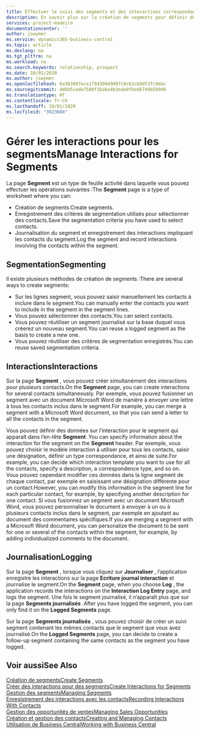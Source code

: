 ```yaml
---
title: Effectuer le suivi des segments et des interactions correspondantes| Microsoft Docs
description: En savoir plus sur la création de segments pour définir des groupes de contacts et spécifier des interactions pour des segments.
services: project-madeira
documentationcenter: ''
author: jswymer
ms.service: dynamics365-business-central
ms.topic: article
ms.devlang: na
ms.tgt_pltfrm: na
ms.workload: na
ms.search.keywords: relationship, prospect
ms.date: 10/01/2020
ms.author: jswymer
ms.openlocfilehash: 6a363007ece179430949d0fc0c62cb9df3fc9dac
ms.sourcegitcommit: ddbb5cede750df1baba4b3eab8fbed6744b5b9d6
ms.translationtype: HT
ms.contentlocale: fr-CH
ms.lasthandoff: 10/01/2020
ms.locfileid: "3923660"
---
```

# <a name="manage-interactions-for-segments"></a><span data-ttu-id="e1201-103">Gérer les interactions pour les segments</span><span class="sxs-lookup"><span data-stu-id="e1201-103">Manage Interactions for Segments</span></span>
<span data-ttu-id="e1201-104">La page **Segment** est un type de feuille activité dans laquelle vous pouvez effectuer les opérations suivantes :</span><span class="sxs-lookup"><span data-stu-id="e1201-104">The **Segment** page is a type of worksheet where you can:</span></span>

* <span data-ttu-id="e1201-105">Création de segments.</span><span class="sxs-lookup"><span data-stu-id="e1201-105">Create segments.</span></span>
* <span data-ttu-id="e1201-106">Enregistrement des critères de segmentation utilisés pour sélectionner des contacts.</span><span class="sxs-lookup"><span data-stu-id="e1201-106">Save the segmentation criteria you have used to select contacts.</span></span>
* <span data-ttu-id="e1201-107">Journalisation du segment et enregistrement des interactions impliquant les contacts du segment.</span><span class="sxs-lookup"><span data-stu-id="e1201-107">Log the segment and record interactions involving the contacts within the segment.</span></span>

## <a name="segmenting"></a><span data-ttu-id="e1201-108">Segmentation</span><span class="sxs-lookup"><span data-stu-id="e1201-108">Segmenting</span></span>
<span data-ttu-id="e1201-109">Il existe plusieurs méthodes de création de segments :</span><span class="sxs-lookup"><span data-stu-id="e1201-109">There are several ways to create segments:</span></span>

* <span data-ttu-id="e1201-110">Sur les lignes segment, vous pouvez saisir manuellement les contacts à inclure dans le segment.</span><span class="sxs-lookup"><span data-stu-id="e1201-110">You can manually enter the contacts you want to include in the segment in the segment lines.</span></span>
* <span data-ttu-id="e1201-111">Vous pouvez sélectionner des contacts.</span><span class="sxs-lookup"><span data-stu-id="e1201-111">You can select contacts.</span></span>
* <span data-ttu-id="e1201-112">Vous pouvez réutiliser un segment journalisé sur la base duquel vous créerez un nouveau segment.</span><span class="sxs-lookup"><span data-stu-id="e1201-112">You can reuse a logged segment as the basis to create a new one.</span></span>
* <span data-ttu-id="e1201-113">Vous pouvez réutiliser des critères de segmentation enregistrés.</span><span class="sxs-lookup"><span data-stu-id="e1201-113">You can reuse saved segmentation criteria.</span></span>

## <a name="interactions"></a><span data-ttu-id="e1201-114">Interactions</span><span class="sxs-lookup"><span data-stu-id="e1201-114">Interactions</span></span>
<span data-ttu-id="e1201-115">Sur la page **Segment** , vous pouvez créer simultanément des interactions pour plusieurs contacts.</span><span class="sxs-lookup"><span data-stu-id="e1201-115">On the **Segment** page, you can create interactions for several contacts simultaneously.</span></span> <span data-ttu-id="e1201-116">Par exemple, vous pouvez fusionner un segment avec un document Microsoft Word de manière à envoyer une lettre à tous les contacts inclus dans le segment.</span><span class="sxs-lookup"><span data-stu-id="e1201-116">For example, you can merge a segment with a Microsoft Word document, so that you can send a letter to all the contacts in the segment.</span></span>

<span data-ttu-id="e1201-117">Vous pouvez définir des données sur l’interaction pour le segment qui apparaît dans l’en-tête **Segment** .</span><span class="sxs-lookup"><span data-stu-id="e1201-117">You can specify information about the interaction for the segment on the **Segment** header.</span></span> <span data-ttu-id="e1201-118">Par exemple, vous pouvez choisir le modèle interaction à utiliser pour tous les contacts, saisir une désignation, définir un type correspondance, et ainsi de suite.</span><span class="sxs-lookup"><span data-stu-id="e1201-118">For example, you can decide which interaction template you want to use for all the contacts, specify a description, a correspondence type, and so on.</span></span> <span data-ttu-id="e1201-119">Vous pouvez cependant modifier ces données dans la ligne segment de chaque contact, par exemple en saisissant une désignation différente pour un contact.</span><span class="sxs-lookup"><span data-stu-id="e1201-119">However, you can modify this information in the segment line for each particular contact, for example, by specifying another description for one contact.</span></span> <span data-ttu-id="e1201-120">Si vous fusionnez un segment avec un document Microsoft Word, vous pouvez personnaliser le document à envoyer à un ou à plusieurs contacts inclus dans le segment, par exemple en ajoutant au document des commentaires spécifiques.</span><span class="sxs-lookup"><span data-stu-id="e1201-120">If you are merging a segment with a Microsoft Word document, you can personalize the document to be sent for one or several of the contacts within the segment, for example, by adding individualized comments to the document.</span></span>

## <a name="logging"></a><span data-ttu-id="e1201-121">Journalisation</span><span class="sxs-lookup"><span data-stu-id="e1201-121">Logging</span></span>
<span data-ttu-id="e1201-122">Sur la page **Segment** , lorsque vous cliquez sur **Journaliser** , l’application enregistre les interactions sur la page **Ecriture journal interaction** et journalise le segment.</span><span class="sxs-lookup"><span data-stu-id="e1201-122">On the **Segment** page, when you choose **Log** , the application records the interactions on the **Interaction Log Entry** page, and logs the segment.</span></span> <span data-ttu-id="e1201-123">Une fois le segment journalisé, il n’apparaît plus que sur la page **Segments journalisés** .</span><span class="sxs-lookup"><span data-stu-id="e1201-123">After you have logged the segment, you can only find it on the **Logged Segments** page.</span></span>

<span data-ttu-id="e1201-124">Sur la page **Segments journalisés** , vous pouvez choisir de créer un suivi segment contenant les mêmes contacts que le segment que vous avez journalisé.</span><span class="sxs-lookup"><span data-stu-id="e1201-124">On the **Logged Segments** page, you can decide to create a follow-up segment containing the same contacts as the segment you have logged.</span></span>

## <a name="see-also"></a><span data-ttu-id="e1201-125">Voir aussi</span><span class="sxs-lookup"><span data-stu-id="e1201-125">See Also</span></span>
[<span data-ttu-id="e1201-126">Création de segments</span><span class="sxs-lookup"><span data-stu-id="e1201-126">Create Segments</span></span>](marketing-how-create-segment.md)  
[<span data-ttu-id="e1201-127">Créer des interactions pour des segments</span><span class="sxs-lookup"><span data-stu-id="e1201-127">Create Interactions for Segments</span></span>](marketing-how-create-interactions.md)  
[<span data-ttu-id="e1201-128">Gestion des segments</span><span class="sxs-lookup"><span data-stu-id="e1201-128">Managing Segments</span></span>](marketing-segments.md)  
[<span data-ttu-id="e1201-129">Enregistrement des interactions avec les contacts</span><span class="sxs-lookup"><span data-stu-id="e1201-129">Recording Interactions With Contacts</span></span>](marketing-interactions.md)  
[<span data-ttu-id="e1201-130">Gestion des opportunités de ventes</span><span class="sxs-lookup"><span data-stu-id="e1201-130">Managing Sales Opportunities</span></span>](marketing-manage-sales-opportunities.md)  
[<span data-ttu-id="e1201-131">Création et gestion des contacts</span><span class="sxs-lookup"><span data-stu-id="e1201-131">Creating and Managing Contacts</span></span>](marketing-contacts.md)  
[<span data-ttu-id="e1201-132">Utilisation de Business Central</span><span class="sxs-lookup"><span data-stu-id="e1201-132">Working with Business Central</span></span>](ui-work-product.md)
